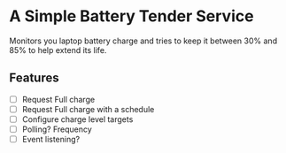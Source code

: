# A Simple Battery Tender Service

Monitors you laptop battery charge and tries to keep it between 30% and 85% to
help extend its life.

## Features

- [ ] Request Full charge
- [ ] Request Full charge with a schedule
- [ ] Configure charge level targets
- [ ] Polling? Frequency
- [ ] Event listening?
